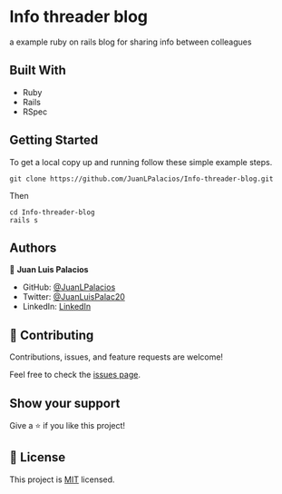 # Info threader blog

a example ruby on rails blog for sharing info between colleagues

## Built With

- Ruby
- Rails
- RSpec


## Getting Started

To get a local copy up and running follow these simple example steps.

```
git clone https://github.com/JuanLPalacios/Info-threader-blog.git
```
Then
```
cd Info-threader-blog
rails s
```


## Authors

👤 **Juan Luis Palacios**

- GitHub: [@JuanLPalacios](https://github.com/JuanLPalacios)
- Twitter: [@JuanLuisPalac20](https://twitter.com/twitterhandle)
- LinkedIn: [LinkedIn](https://www.linkedin.com/in/juan-luis-palacios-p%C3%A9rez-95b39a228/)

## 🤝 Contributing

Contributions, issues, and feature requests are welcome!

Feel free to check the [issues page](../../issues/).

## Show your support

Give a ⭐️ if you like this project!

## 📝 License

This project is [MIT](./LICENSE) licensed.


